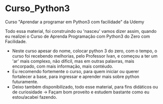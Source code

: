 # Curso_Python3
Curso "Aprendar a programar em Python3 com facilidade" da Udemy

Todo essa material, foi construindo ou 'nasceu' vamos dizer assim, 
quando eu realizei o Curso de Aprenda Programação com Python3 do Zero com Facilidade.

- Neste curso apesar do nome, colocar python 3 do zero, com o tempo, o curso foi recebendo melhorias, pelo Professor Ivan, 
e começou a ter um 'ar' mais complexo, não díficil, mas em outras palavras, mais encorpado, com mais informação, mais contéudo.
- Eu recomendo fortemente o curso, para quem iniciar ou querer fortalecer a base, para ingressar e aprender mais sobre python futuramente.
- Deixo também disponibilizado, todo esse material, para fins didáticos ou de curiosidade -> Façam bom proveito e estudem bastante como eu estou/acabei fazendo.
